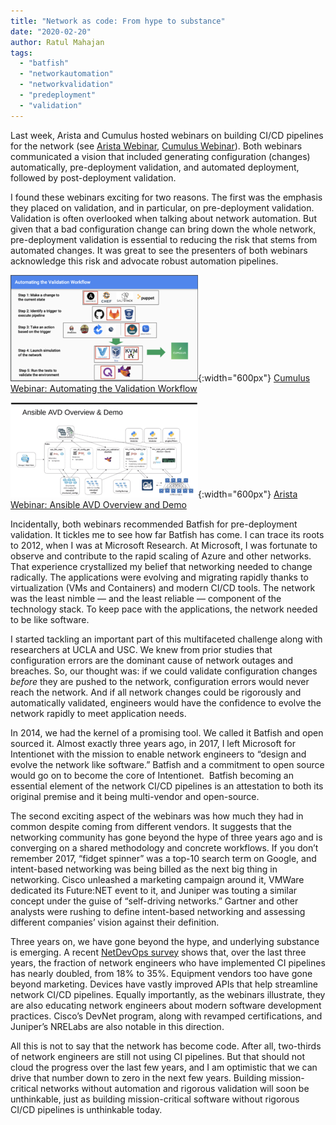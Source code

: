 ```yaml
---
title: "Network as code: From hype to substance"
date: "2020-02-20"
author: Ratul Mahajan
tags:
  - "batfish"
  - "networkautomation"
  - "networkvalidation"
  - "predeployment"
  - "validation"
---
```


Last week, Arista and Cumulus hosted webinars on building CI/CD pipelines for the network (see [Arista Webinar](https://www.ansible.com/resources/webinars-training/ansible-network-automation-with-arista-cloudvision-and-arista), [Cumulus Webinar](https://cumulusnetworks.com/learn/resources/webinars/webinar-network-validation-with-dinesh-dutt)). Both webinars communicated a vision that included generating configuration (changes) automatically, pre-deployment validation, and automated deployment,  followed by post-deployment validation.

I found these webinars exciting for two reasons. The first was the emphasis they placed on validation, and in particular, on pre-deployment validation. Validation is often overlooked when talking about network automation. But given that a bad configuration change can bring down the whole network, pre-deployment validation is essential to reducing the risk that stems from automated changes. It was great to see the presenters of both webinars acknowledge this risk and advocate robust automation pipelines.

![](/assets/images/Screen-Shot-2020-02-16-at-2.41.00-PM-300x170.png){:width="600px"}
[Cumulus Webinar: Automating the Validation Workflow](https://cumulusnetworks.com/learn/resources/webinars/webinar-network-validation-with-dinesh-dutt)
 

![](/assets/images/Screen-Shot-2020-02-16-at-2.41.33-PM-300x152.png){:width="600px"}
[Arista Webinar: Ansible AVD Overview and Demo](https://www.ansible.com/resources/webinars-training/ansible-network-automation-with-arista-cloudvision-and-arista)
 

Incidentally, both webinars recommended Batfish for pre-deployment validation. It tickles me to see how far Batfish has come. I can trace its roots to 2012, when I was at Microsoft Research. At Microsoft, I was fortunate to observe and contribute to the rapid scaling of Azure and other networks. That experience crystallized my belief that networking needed to change radically. The applications were evolving and migrating rapidly thanks to virtualization (VMs and Containers) and modern CI/CD tools. The network was the least nimble — and the least reliable — component of the technology stack. To keep pace with the applications, the network needed to be like software.

I started tackling an important part of this multifaceted challenge along with researchers at UCLA and USC. We knew from prior studies that configuration errors are the dominant cause of network outages and breaches. So, our thought was: if we could validate configuration changes _before_ they are pushed to the network, configuration errors would never reach the network. And if all network changes could be rigorously and automatically validated, engineers would have the confidence to evolve the network rapidly to meet application needs.

In 2014, we had the kernel of a promising tool. We called it Batfish and open sourced it. Almost exactly three years ago, in 2017, I left Microsoft for Intentionet with the mission to enable network engineers to “design and evolve the network like software.” Batfish and a commitment to open source would go on to become the core of Intentionet.  Batfish becoming an essential element of the network CI/CD pipelines is an attestation to both its original premise and it being multi-vendor and open-source.

The second exciting aspect of the webinars was how much they had in common despite coming from different vendors. It suggests that the networking community has gone beyond the hype of three years ago and is converging on a shared methodology and concrete workflows. If you don’t remember 2017, “fidget spinner” was a top-10 search term on Google, and intent-based networking was being billed as the next big thing in networking. Cisco unleashed a marketing campaign around it, VMWare dedicated its Future:NET event to it, and Juniper was touting a similar concept under the guise of “self-driving networks.” Gartner and other analysts were rushing to define intent-based networking and assessing different companies’ vision against their definition.

Three years on, we have gone beyond the hype, and underlying substance is emerging. A recent [NetDevOps survey](https://dgarros.github.io/netdevops-survey/reports/2019) shows that, over the last three years, the fraction of network engineers who have implemented CI pipelines has nearly doubled, from 18% to 35%. Equipment vendors too have gone beyond marketing. Devices have vastly improved APIs that help streamline network CI/CD pipelines. Equally importantly, as the webinars illustrate, they are also educating network engineers about modern software development practices. Cisco’s DevNet program, along with revamped certifications, and Juniper’s NRELabs are also notable in this direction.

All this is not to say that the network has become code. After all, two-thirds of network engineers are still not using CI pipelines. But that should not cloud the progress over the last few years, and I am optimistic that we can drive that number down to zero in the next few years. Building mission-critical networks without automation and rigorous validation will soon be unthinkable, just as building mission-critical software without rigorous CI/CD pipelines is unthinkable today.
